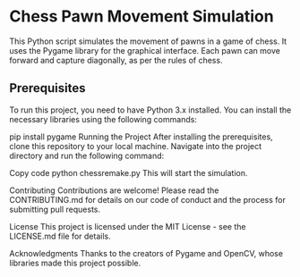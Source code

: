 # Chess Pawn Movement Simulation

This Python script simulates the movement of pawns in a game of chess. It uses the Pygame library for the graphical interface. Each pawn can move forward and capture diagonally, as per the rules of chess.

## Prerequisites

To run this project, you need to have Python 3.x installed. You can install the necessary libraries using the following commands:

pip install pygame
Running the Project
After installing the prerequisites, clone this repository to your local machine. Navigate into the project directory and run the following command:

Copy code
python chessremake.py
This will start the simulation.

Contributing
Contributions are welcome! Please read the CONTRIBUTING.md for details on our code of conduct and the process for submitting pull requests.

License
This project is licensed under the MIT License - see the LICENSE.md file for details.

Acknowledgments
Thanks to the creators of Pygame and OpenCV, whose libraries made this project possible.
